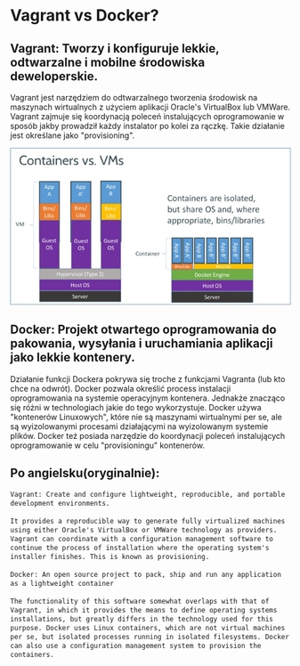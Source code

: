 # Vagrant vs Docker?
## Vagrant: Tworzy i konfiguruje lekkie, odtwarzalne i mobilne środowiska deweloperskie.
Vagrant jest narzędziem do odtwarzalnego tworzenia środowisk na maszynach wirtualnych z użyciem aplikacji Oracle's VirtualBox lub VMWare. Vagrant zajmuje się koordynacją poleceń instalujących oprogramowanie w sposób jakby prowadził każdy instalator po kolei za rączkę. Takie działanie jest określane jako "provisioning".

![Image](vm_vs_container.jpeg)

## Docker: Projekt otwartego oprogramowania do pakowania, wysyłania i uruchamiania aplikacji jako lekkie kontenery.
Działanie funkcji Dockera pokrywa się troche z funkcjami Vagranta (lub kto chce na odwrót). Docker pozwala określić process instalacji oprogramowania na systemie operacyjnym kontenera. Jednakże znacząco się różni w technologiach jakie do tego wykorzystuje. Docker używa "kontenerów Linuxowych", które nie są maszynami wirtualnymi per se, ale są wyizolowanymi procesami działającymi na wyizolowanym systemie plików. Docker też posiada narzędzie do koordynacji poleceń instalujących oprogramowanie w celu "provisioningu" kontenerów.

## Po angielsku(oryginalnie):
```
Vagrant: Create and configure lightweight, reproducible, and portable development environments.

It provides a reproducible way to generate fully virtualized machines using either Oracle's VirtualBox or VMWare technology as providers. Vagrant can coordinate with a configuration management software to continue the process of installation where the operating system's installer finishes. This is known as provisioning.

Docker: An open source project to pack, ship and run any application as a lightweight container

The functionality of this software somewhat overlaps with that of Vagrant, in which it provides the means to define operating systems installations, but greatly differs in the technology used for this purpose. Docker uses Linux containers, which are not virtual machines per se, but isolated processes running in isolated filesystems. Docker can also use a configuration management system to provision the containers.
```
